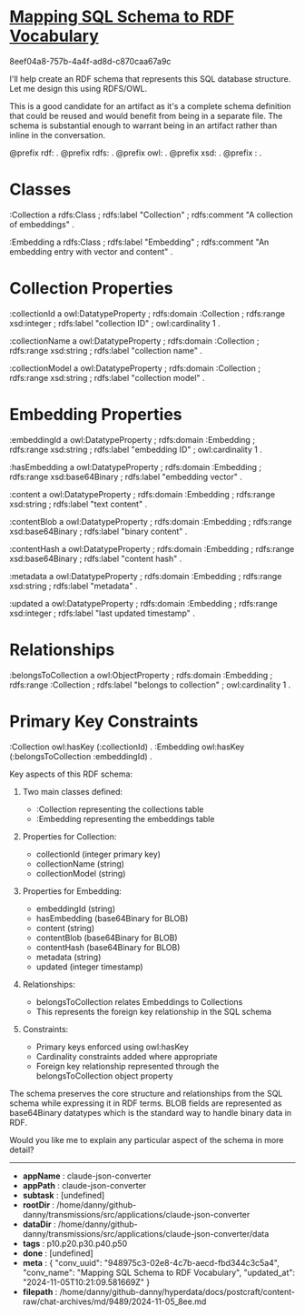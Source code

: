 # [Mapping SQL Schema to RDF Vocabulary](https://claude.ai/chat/948975c3-02e8-4c7b-aecd-fbd344c3c5a4)

8eef04a8-757b-4a4f-ad8d-c870caa67a9c

 I'll help create an RDF schema that represents this SQL database structure. Let me design this using RDFS/OWL.

<antThinking>This is a good candidate for an artifact as it's a complete schema definition that could be reused and would benefit from being in a separate file. The schema is substantial enough to warrant being in an artifact rather than inline in the conversation.</antThinking>

<antArtifact identifier="embeddings-schema" type="application/vnd.ant.code" language="turtle" title="RDF Schema for Embeddings Database">
@prefix rdf: <http://www.w3.org/1999/02/22-rdf-syntax-ns#> .
@prefix rdfs: <http://www.w3.org/2000/01/rdf-schema#> .
@prefix owl: <http://www.w3.org/2002/07/owl#> .
@prefix xsd: <http://www.w3.org/2001/XMLSchema#> .
@prefix : <http://example.org/embeddings#> .

# Classes
:Collection a rdfs:Class ;
    rdfs:label "Collection" ;
    rdfs:comment "A collection of embeddings" .

:Embedding a rdfs:Class ;
    rdfs:label "Embedding" ;
    rdfs:comment "An embedding entry with vector and content" .

# Collection Properties
:collectionId a owl:DatatypeProperty ;
    rdfs:domain :Collection ;
    rdfs:range xsd:integer ;
    rdfs:label "collection ID" ;
    owl:cardinality 1 .

:collectionName a owl:DatatypeProperty ;
    rdfs:domain :Collection ;
    rdfs:range xsd:string ;
    rdfs:label "collection name" .

:collectionModel a owl:DatatypeProperty ;
    rdfs:domain :Collection ;
    rdfs:range xsd:string ;
    rdfs:label "collection model" .

# Embedding Properties
:embeddingId a owl:DatatypeProperty ;
    rdfs:domain :Embedding ;
    rdfs:range xsd:string ;
    rdfs:label "embedding ID" ;
    owl:cardinality 1 .

:hasEmbedding a owl:DatatypeProperty ;
    rdfs:domain :Embedding ;
    rdfs:range xsd:base64Binary ;
    rdfs:label "embedding vector" .

:content a owl:DatatypeProperty ;
    rdfs:domain :Embedding ;
    rdfs:range xsd:string ;
    rdfs:label "text content" .

:contentBlob a owl:DatatypeProperty ;
    rdfs:domain :Embedding ;
    rdfs:range xsd:base64Binary ;
    rdfs:label "binary content" .

:contentHash a owl:DatatypeProperty ;
    rdfs:domain :Embedding ;
    rdfs:range xsd:base64Binary ;
    rdfs:label "content hash" .

:metadata a owl:DatatypeProperty ;
    rdfs:domain :Embedding ;
    rdfs:range xsd:string ;
    rdfs:label "metadata" .

:updated a owl:DatatypeProperty ;
    rdfs:domain :Embedding ;
    rdfs:range xsd:integer ;
    rdfs:label "last updated timestamp" .

# Relationships
:belongsToCollection a owl:ObjectProperty ;
    rdfs:domain :Embedding ;
    rdfs:range :Collection ;
    rdfs:label "belongs to collection" ;
    owl:cardinality 1 .

# Primary Key Constraints
:Collection owl:hasKey (:collectionId) .
:Embedding owl:hasKey (:belongsToCollection :embeddingId) .
</antArtifact>

Key aspects of this RDF schema:

1. Two main classes defined:
   - :Collection representing the collections table
   - :Embedding representing the embeddings table

2. Properties for Collection:
   - collectionId (integer primary key)
   - collectionName (string)
   - collectionModel (string)

3. Properties for Embedding:
   - embeddingId (string)
   - hasEmbedding (base64Binary for BLOB)
   - content (string)
   - contentBlob (base64Binary for BLOB)
   - contentHash (base64Binary for BLOB) 
   - metadata (string)
   - updated (integer timestamp)

4. Relationships:
   - belongsToCollection relates Embeddings to Collections
   - This represents the foreign key relationship in the SQL schema

5. Constraints:
   - Primary keys enforced using owl:hasKey
   - Cardinality constraints added where appropriate
   - Foreign key relationship represented through the belongsToCollection object property

The schema preserves the core structure and relationships from the SQL schema while expressing it in RDF terms. BLOB fields are represented as base64Binary datatypes which is the standard way to handle binary data in RDF.

Would you like me to explain any particular aspect of the schema in more detail?

---

* **appName** : claude-json-converter
* **appPath** : claude-json-converter
* **subtask** : [undefined]
* **rootDir** : /home/danny/github-danny/transmissions/src/applications/claude-json-converter
* **dataDir** : /home/danny/github-danny/transmissions/src/applications/claude-json-converter/data
* **tags** : p10.p20.p30.p40.p50
* **done** : [undefined]
* **meta** : {
  "conv_uuid": "948975c3-02e8-4c7b-aecd-fbd344c3c5a4",
  "conv_name": "Mapping SQL Schema to RDF Vocabulary",
  "updated_at": "2024-11-05T10:21:09.581669Z"
}
* **filepath** : /home/danny/github-danny/hyperdata/docs/postcraft/content-raw/chat-archives/md/9489/2024-11-05_8ee.md